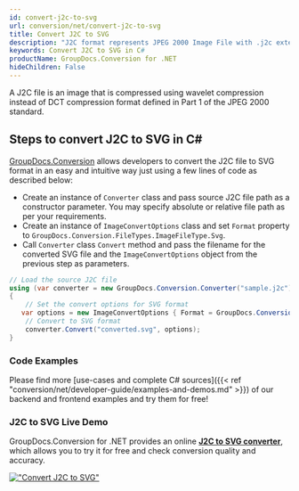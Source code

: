 ```yaml
---
id: convert-j2c-to-svg
url: conversion/net/convert-j2c-to-svg
title: Convert J2C to SVG
description: "J2C format represents JPEG 2000 Image File with .j2c extension. Learn how to convert J2C to SVG file programmatically in C# language using GroupDocs.Conversion for .NET library."
keywords: Convert J2C to SVG in C#
productName: GroupDocs.Conversion for .NET
hideChildren: False
---
```


A J2C file is an image that is compressed using wavelet compression instead of DCT compression format defined in Part 1 of the JPEG 2000 standard.

## Steps to convert J2C to SVG in C#

[GroupDocs.Conversion](https://products.groupdocs.com/conversion/net) allows developers to convert the J2C file to SVG format in an easy and intuitive way just using a few lines of code as described below:

* Create an instance of `Converter` class and pass source J2C file path as a constructor parameter. You may specify absolute or relative file path as per your requirements. 
* Create an instance of `ImageConvertOptions` class and set `Format` property to `GroupDocs.Conversion.FileTypes.ImageFileType.Svg`.
* Call `Converter` class `Convert` method and pass the filename for the converted SVG file and the `ImageConvertOptions` object from the previous step as parameters.

```csharp
// Load the source J2C file
using (var converter = new GroupDocs.Conversion.Converter("sample.j2c"))
{
    // Set the convert options for SVG format
   var options = new ImageConvertOptions { Format = GroupDocs.Conversion.FileTypes.ImageFileType.Svg };
    // Convert to SVG format
    converter.Convert("converted.svg", options);
}
```

### Code Examples

Please find more [use-cases and complete C# sources]({{< ref "conversion/net/developer-guide/examples-and-demos.md" >}}) of our backend and frontend examples and try them for free!

### J2C to SVG Live Demo

GroupDocs.Conversion for .NET provides an online [**J2C to SVG converter**](https://products.groupdocs.app/conversion/j2c-to-svg), which allows you to try it for free and check conversion quality and accuracy.

[!["Convert J2C to SVG"](conversion/net/images/convert-to-svg/convert-j2c-to-svg.png)](https://products.groupdocs.app/conversion/j2c-to-svg)